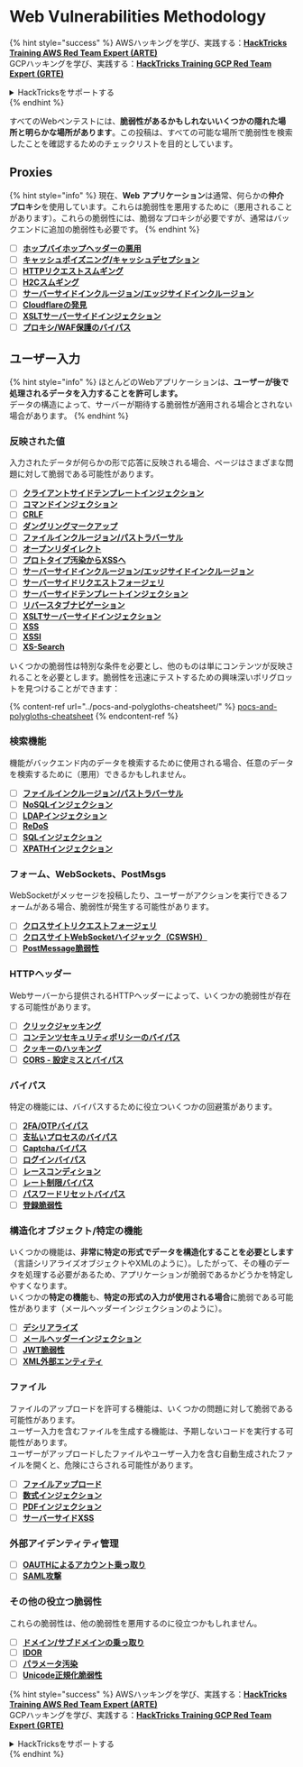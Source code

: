 # Web Vulnerabilities Methodology

{% hint style="success" %}
AWSハッキングを学び、実践する：<img src="/.gitbook/assets/arte.png" alt="" data-size="line">[**HackTricks Training AWS Red Team Expert (ARTE)**](https://training.hacktricks.xyz/courses/arte)<img src="/.gitbook/assets/arte.png" alt="" data-size="line">\
GCPハッキングを学び、実践する：<img src="/.gitbook/assets/grte.png" alt="" data-size="line">[**HackTricks Training GCP Red Team Expert (GRTE)**<img src="/.gitbook/assets/grte.png" alt="" data-size="line">](https://training.hacktricks.xyz/courses/grte)

<details>

<summary>HackTricksをサポートする</summary>

* [**サブスクリプションプラン**](https://github.com/sponsors/carlospolop)を確認してください！
* **💬 [**Discordグループ**](https://discord.gg/hRep4RUj7f)または[**Telegramグループ**](https://t.me/peass)に参加するか、**Twitter** 🐦 [**@hacktricks\_live**](https://twitter.com/hacktricks\_live)**をフォローしてください。**
* **[**HackTricks**](https://github.com/carlospolop/hacktricks)および[**HackTricks Cloud**](https://github.com/carlospolop/hacktricks-cloud)のGitHubリポジトリにPRを送信してハッキングトリックを共有してください。**

</details>
{% endhint %}

すべてのWebペンテストには、**脆弱性があるかもしれないいくつかの隠れた場所と明らかな場所があります**。この投稿は、すべての可能な場所で脆弱性を検索したことを確認するためのチェックリストを目的としています。

## Proxies

{% hint style="info" %}
現在、**Web** **アプリケーション**は通常、何らかの**仲介** **プロキシ**を使用しています。これらは脆弱性を悪用するために（悪用されることがあります）。これらの脆弱性には、脆弱なプロキシが必要ですが、通常はバックエンドに追加の脆弱性も必要です。
{% endhint %}

* [ ] [**ホップバイホップヘッダーの悪用**](../abusing-hop-by-hop-headers.md)
* [ ] [**キャッシュポイズニング/キャッシュデセプション**](../cache-deception.md)
* [ ] [**HTTPリクエストスムギング**](../http-request-smuggling/)
* [ ] [**H2Cスムギング**](../h2c-smuggling.md)
* [ ] [**サーバーサイドインクルージョン/エッジサイドインクルージョン**](../server-side-inclusion-edge-side-inclusion-injection.md)
* [ ] [**Cloudflareの発見**](../../network-services-pentesting/pentesting-web/uncovering-cloudflare.md)
* [ ] [**XSLTサーバーサイドインジェクション**](../xslt-server-side-injection-extensible-stylesheet-language-transformations.md)
* [ ] [**プロキシ/WAF保護のバイパス**](../proxy-waf-protections-bypass.md)

## **ユーザー入力**

{% hint style="info" %}
ほとんどのWebアプリケーションは、**ユーザーが後で処理されるデータを入力することを許可します。**\
データの構造によって、サーバーが期待する脆弱性が適用される場合とされない場合があります。
{% endhint %}

### **反映された値**

入力されたデータが何らかの形で応答に反映される場合、ページはさまざまな問題に対して脆弱である可能性があります。

* [ ] [**クライアントサイドテンプレートインジェクション**](../client-side-template-injection-csti.md)
* [ ] [**コマンドインジェクション**](../command-injection.md)
* [ ] [**CRLF**](../crlf-0d-0a.md)
* [ ] [**ダングリングマークアップ**](../dangling-markup-html-scriptless-injection/)
* [ ] [**ファイルインクルージョン/パストラバーサル**](../file-inclusion/)
* [ ] [**オープンリダイレクト**](../open-redirect.md)
* [ ] [**プロトタイプ汚染からXSSへ**](../deserialization/nodejs-proto-prototype-pollution/#client-side-prototype-pollution-to-xss)
* [ ] [**サーバーサイドインクルージョン/エッジサイドインクルージョン**](../server-side-inclusion-edge-side-inclusion-injection.md)
* [ ] [**サーバーサイドリクエストフォージェリ**](../ssrf-server-side-request-forgery/)
* [ ] [**サーバーサイドテンプレートインジェクション**](../ssti-server-side-template-injection/)
* [ ] [**リバースタブナビゲーション**](../reverse-tab-nabbing.md)
* [ ] [**XSLTサーバーサイドインジェクション**](../xslt-server-side-injection-extensible-stylesheet-language-transformations.md)
* [ ] [**XSS**](../xss-cross-site-scripting/)
* [ ] [**XSSI**](../xssi-cross-site-script-inclusion.md)
* [ ] [**XS-Search**](../xs-search.md)

いくつかの脆弱性は特別な条件を必要とし、他のものは単にコンテンツが反映されることを必要とします。脆弱性を迅速にテストするための興味深いポリグロットを見つけることができます：

{% content-ref url="../pocs-and-polygloths-cheatsheet/" %}
[pocs-and-polygloths-cheatsheet](../pocs-and-polygloths-cheatsheet/)
{% endcontent-ref %}

### **検索機能**

機能がバックエンド内のデータを検索するために使用される場合、任意のデータを検索するために（悪用）できるかもしれません。

* [ ] [**ファイルインクルージョン/パストラバーサル**](../file-inclusion/)
* [ ] [**NoSQLインジェクション**](../nosql-injection.md)
* [ ] [**LDAPインジェクション**](../ldap-injection.md)
* [ ] [**ReDoS**](../regular-expression-denial-of-service-redos.md)
* [ ] [**SQLインジェクション**](../sql-injection/)
* [ ] [**XPATHインジェクション**](../xpath-injection.md)

### **フォーム、WebSockets、PostMsgs**

WebSocketがメッセージを投稿したり、ユーザーがアクションを実行できるフォームがある場合、脆弱性が発生する可能性があります。

* [ ] [**クロスサイトリクエストフォージェリ**](../csrf-cross-site-request-forgery.md)
* [ ] [**クロスサイトWebSocketハイジャック（CSWSH）**](../websocket-attacks.md)
* [ ] [**PostMessage脆弱性**](../postmessage-vulnerabilities/)

### **HTTPヘッダー**

Webサーバーから提供されるHTTPヘッダーによって、いくつかの脆弱性が存在する可能性があります。

* [ ] [**クリックジャッキング**](../clickjacking.md)
* [ ] [**コンテンツセキュリティポリシーのバイパス**](../content-security-policy-csp-bypass/)
* [ ] [**クッキーのハッキング**](../hacking-with-cookies/)
* [ ] [**CORS - 設定ミスとバイパス**](../cors-bypass.md)

### **バイパス**

特定の機能には、バイパスするために役立ついくつかの回避策があります。

* [ ] [**2FA/OTPバイパス**](../2fa-bypass.md)
* [ ] [**支払いプロセスのバイパス**](../bypass-payment-process.md)
* [ ] [**Captchaバイパス**](../captcha-bypass.md)
* [ ] [**ログインバイパス**](../login-bypass/)
* [ ] [**レースコンディション**](../race-condition.md)
* [ ] [**レート制限バイパス**](../rate-limit-bypass.md)
* [ ] [**パスワードリセットバイパス**](../reset-password.md)
* [ ] [**登録脆弱性**](../registration-vulnerabilities.md)

### **構造化オブジェクト/特定の機能**

いくつかの機能は、**非常に特定の形式でデータを構造化することを必要とします**（言語シリアライズオブジェクトやXMLのように）。したがって、その種のデータを処理する必要があるため、アプリケーションが脆弱であるかどうかを特定しやすくなります。\
いくつかの**特定の機能**も、**特定の形式の入力が使用される場合**に脆弱である可能性があります（メールヘッダーインジェクションのように）。

* [ ] [**デシリアライズ**](../deserialization/)
* [ ] [**メールヘッダーインジェクション**](../email-injections.md)
* [ ] [**JWT脆弱性**](../hacking-jwt-json-web-tokens.md)
* [ ] [**XML外部エンティティ**](../xxe-xee-xml-external-entity.md)

### ファイル

ファイルのアップロードを許可する機能は、いくつかの問題に対して脆弱である可能性があります。\
ユーザー入力を含むファイルを生成する機能は、予期しないコードを実行する可能性があります。\
ユーザーがアップロードしたファイルやユーザー入力を含む自動生成されたファイルを開くと、危険にさらされる可能性があります。

* [ ] [**ファイルアップロード**](../file-upload/)
* [ ] [**数式インジェクション**](../formula-csv-doc-latex-ghostscript-injection.md)
* [ ] [**PDFインジェクション**](../xss-cross-site-scripting/pdf-injection.md)
* [ ] [**サーバーサイドXSS**](../xss-cross-site-scripting/server-side-xss-dynamic-pdf.md)

### **外部アイデンティティ管理**

* [ ] [**OAUTHによるアカウント乗っ取り**](../oauth-to-account-takeover.md)
* [ ] [**SAML攻撃**](../saml-attacks/)

### **その他の役立つ脆弱性**

これらの脆弱性は、他の脆弱性を悪用するのに役立つかもしれません。

* [ ] [**ドメイン/サブドメインの乗っ取り**](../domain-subdomain-takeover.md)
* [ ] [**IDOR**](../idor.md)
* [ ] [**パラメータ汚染**](../parameter-pollution.md)
* [ ] [**Unicode正規化脆弱性**](../unicode-injection/)

{% hint style="success" %}
AWSハッキングを学び、実践する：<img src="/.gitbook/assets/arte.png" alt="" data-size="line">[**HackTricks Training AWS Red Team Expert (ARTE)**](https://training.hacktricks.xyz/courses/arte)<img src="/.gitbook/assets/arte.png" alt="" data-size="line">\
GCPハッキングを学び、実践する：<img src="/.gitbook/assets/grte.png" alt="" data-size="line">[**HackTricks Training GCP Red Team Expert (GRTE)**<img src="/.gitbook/assets/grte.png" alt="" data-size="line">](https://training.hacktricks.xyz/courses/grte)

<details>

<summary>HackTricksをサポートする</summary>

* [**サブスクリプションプラン**](https://github.com/sponsors/carlospolop)を確認してください！
* **💬 [**Discordグループ**](https://discord.gg/hRep4RUj7f)または[**Telegramグループ**](https://t.me/peass)に参加するか、**Twitter** 🐦 [**@hacktricks\_live**](https://twitter.com/hacktricks\_live)**をフォローしてください。**
* **[**HackTricks**](https://github.com/carlospolop/hacktricks)および[**HackTricks Cloud**](https://github.com/carlospolop/hacktricks-cloud)のGitHubリポジトリにPRを送信してハッキングトリックを共有してください。**

</details>
{% endhint %}
